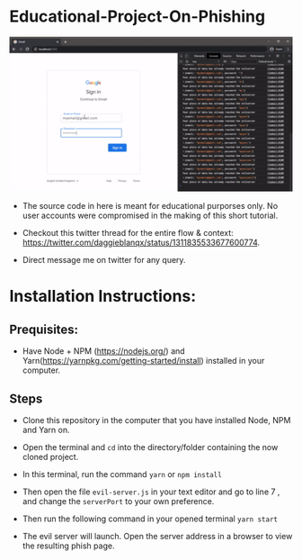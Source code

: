 # Educational-Project-On-Phishing

[![Watch the Result Video](Example_Phishing_Using_Javascript_-_NodeJs.gif)](https://www.youtube.com/watch?v=OuDLbgWy11w&feature=youtu.be)

- The source code in here is meant for educational purporses only. No user accounts were compromised in the making of this short tutorial.

- Checkout this twitter thread for the entire flow & context: https://twitter.com/daggieblanqx/status/1311835533677600774.

- Direct message me on twitter for any query.


# Installation Instructions:

## Prequisites:
	
- Have Node + NPM (https://nodejs.org/) and Yarn(https://yarnpkg.com/getting-started/install) installed in your computer.
	
## Steps
	
- Clone this repository in the computer that you have installed Node, NPM and Yarn on.

- Open the terminal and ``cd`` into the directory/folder containing the now cloned project.

- In this terminal, run the command ``yarn`` or ``npm install``

- Then open the file ``evil-server.js`` in your text editor and go to line 7 , and change the ``serverPort`` to your own preference.

- Then run the following command in your opened terminal ``yarn start``

- The evil server will launch. Open the server address in a browser to view the resulting phish page.